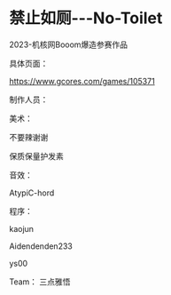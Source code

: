# 禁止如厕---No-Toilet
2023-机核网Booom爆造参赛作品

具体页面：

https://www.gcores.com/games/105371


制作人员：

美术：

不要辣谢谢

保质保量护发素

音效：

AtypiC-hord

程序：

kaojun

Aidendenden233

ys00

Team：
三点雅悟
 
